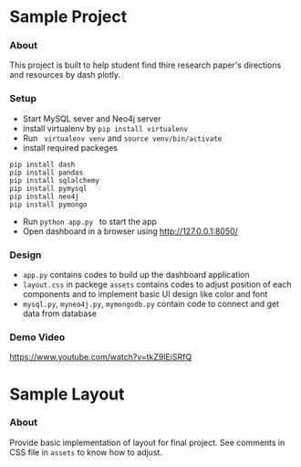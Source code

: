 # Sample Project
### About
This project is built to help student find thire research paper's directions and resources by dash plotly. 
### Setup
- Start MySQL sever and Neo4j server
- install virtualenv by ```pip install virtualenv```
- Run ``` virtualenv venv``` and ``` source venv/bin/activate ```
- install required packeges
```
pip install dash
pip install pandas
pip install sqlalchemy
pip install pymysql
pip install neo4j
pip install pymongo
```
- Run ```python app.py ``` to start the app
- Open dashboard in a browser using http://127.0.0.1:8050/
### Design
- ```app.py``` contains codes to build up the dashboard application
- ```layout.css``` in packege ```assets``` contains codes to adjust position of each components and to implement basic UI design like color and font
- ```mysql.py```, ```myneo4j.py```, ```mymongodb.py``` contain code to connect
and get data from database
### Demo Video
https://www.youtube.com/watch?v=tkZ9lEiSRfQ

# Sample Layout
### About
Provide basic implementation of layout for final project. See comments in CSS file in ```assets``` to know how to adjust.  
